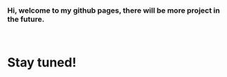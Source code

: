 <h3>Hi, welcome to my github pages, there will be more project in the future.</h3><br>
<h1>Stay tuned!</h1>
